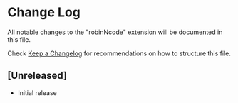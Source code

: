 # Change Log

All notable changes to the "robinNcode" extension will be documented in this file.

Check [Keep a Changelog](http://keepachangelog.com/) for recommendations on how to structure this file.

## [Unreleased]

- Initial release